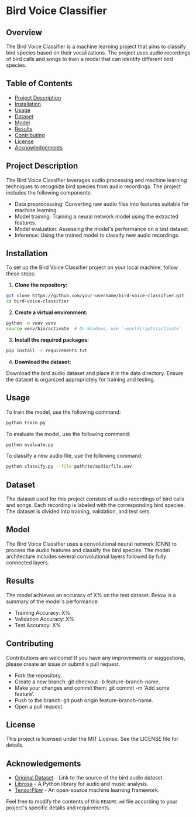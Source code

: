 # Bird Voice Classifier

## Overview

The Bird Voice Classifier is a machine learning project that aims to classify bird species based on their vocalizations. The project uses audio recordings of bird calls and songs to train a model that can identify different bird species.

## Table of Contents

- [Project Description](#project-description)
- [Installation](#installation)
- [Usage](#usage)
- [Dataset](#dataset)
- [Model](#model)
- [Results](#results)
- [Contributing](#contributing)
- [License](#license)
- [Acknowledgements](#acknowledgements)

## Project Description

The Bird Voice Classifier leverages audio processing and machine learning techniques to recognize bird species from audio recordings. The project includes the following components:

- Data preprocessing: Converting raw audio files into features suitable for machine learning.
- Model training: Training a neural network model using the extracted features.
- Model evaluation: Assessing the model's performance on a test dataset.
- Inference: Using the trained model to classify new audio recordings.

## Installation

To set up the Bird Voice Classifier project on your local machine, follow these steps:

1. **Clone the repository:**
```bash
git clone https://github.com/your-username/bird-voice-classifier.git
cd bird-voice-classifier
```
2. **Create a virtual environment:**

```bash
python -m venv venv
source venv/bin/activate  # On Windows, use `venv\Scripts\activate`
```

3. **Install the required packages:**

```bash
pip install -r requirements.txt
```

4. **Download the dataset:**

Download the bird audio dataset and place it in the data directory. Ensure the dataset is organized appropriately for training and testing.

## Usage
To train the model, use the following command:

```bash
python train.py
```
To evaluate the model, use the following command:
```bash
python evaluate.py
```
To classify a new audio file, use the following command:

```bash
python classify.py --file path/to/audio/file.wav
```
## Dataset
The dataset used for this project consists of audio recordings of bird calls and songs. Each recording is labeled with the corresponding bird species. The dataset is divided into training, validation, and test sets.

## Model
The Bird Voice Classifier uses a convolutional neural network (CNN) to process the audio features and classify the bird species. The model architecture includes several convolutional layers followed by fully connected layers.

## Results
The model achieves an accuracy of X% on the test dataset. Below is a summary of the model's performance:

- Training Accuracy: X%
- Validation Accuracy: X%
- Test Accuracy: X%

## Contributing
Contributions are welcome! If you have any improvements or suggestions, please create an issue or submit a pull request.

- Fork the repository.
- Create a new branch: git checkout -b feature-branch-name.
- Make your changes and commit them: git commit -m 'Add some feature'.
- Push to the branch: git push origin feature-branch-name.
- Open a pull request.

## License
This project is licensed under the MIT License. See the LICENSE file for details.

## Acknowledgements
- [Original Dataset](https://www.kaggle.com/datasets/soumendraprasad/sound-of-114-species-of-birds-till-2022 "Original Dataset") - Link to the source of the bird audio dataset.
- [Librosa](http://librosa.org "Librosa") - A Python library for audio and music analysis.
- [TensorFlow](http://tensorflow.org "TensorFlow") - An open-source machine learning framework.


Feel free to modify the contents of this `README.md` file according to your project's specific details and requirements.


